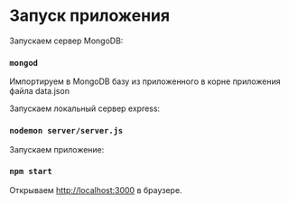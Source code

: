 # Запуск приложения

Запускаем сервер MongoDB:

### `mongod`

Импортируем в MongoDB базу из приложенного в корне приложения файла data.json

Запускаем локальный сервер express:

### `nodemon server/server.js`

Запускаем приложение:

### `npm start`

Открываем [http://localhost:3000](http://localhost:3000) в браузере.
